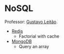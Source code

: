 # NoSQL
Professor: [Gustavo Leitão](https://github.com/gustavoleitao).

- [Redis](https://redis.io/)
  - Factorial with cache
- [MongoDB](https://www.mongodb.com/)
  - Query an array
